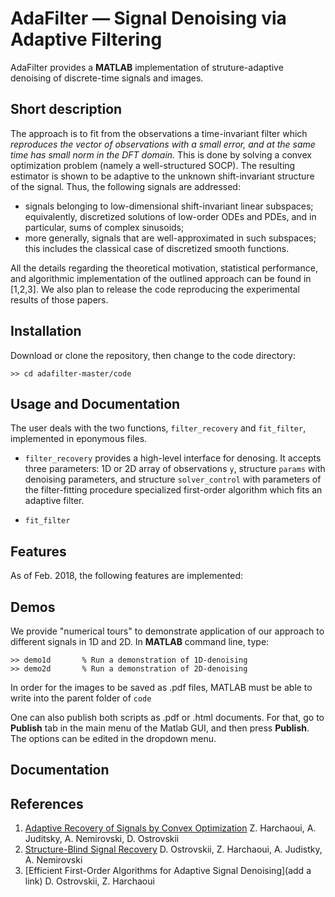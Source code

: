 # AdaFilter — Signal Denoising via Adaptive Filtering

AdaFilter provides a **MATLAB** implementation of struture-adaptive denoising of discrete-time signals and images.

## Short description

The approach is to fit from the observations a time-invariant filter which *reproduces the vector of observations with a small error, and at the same time has small norm in the DFT domain.* This is done by solving a convex optimization problem (namely a well-structured SOCP).
The resulting estimator is shown to be adaptive to the unknown shift-invariant structure of the signal. Thus, the following signals are addressed:
- signals belonging to low-dimensional shift-invariant linear subspaces; equivalently, discretized solutions of low-order ODEs and PDEs, and in particular, sums of complex sinusoids;
- more generally, signals that are well-approximated in such subspaces; this includes the classical case of discretized smooth functions.

All the details regarding the theoretical motivation, statistical performance, and algorithmic implementation of the outlined approach can be found in [1,2,3]. We also plan to release the code reproducing the experimental results of those papers.

## Installation
Download or clone the repository, then change to the code directory: 
```
>> cd adafilter-master/code
``` 

## Usage and Documentation
The user deals with the two functions, ``filter_recovery`` and ``fit_filter``, implemented in eponymous files. 

- ``filter_recovery`` provides a high-level interface for denosing. It accepts three parameters: 1D or 2D array of observations ``y``, structure ``params`` with denoising parameters, and structure ``solver_control`` with parameters of the filter-fitting procedure specialized first-order algorithm which fits an adaptive filter.

- ``fit_filter``

## Features
As of Feb. 2018, the following features are implemented:

## Demos
We provide "numerical tours" to demonstrate application of our approach to different signals in 1D and 2D. In **MATLAB** command line, type:
```
>> demo1d       % Run a demonstration of 1D-denoising
>> demo2d       % Run a demonstration of 2D-denoising
```
In order for the images to be saved as .pdf files, MATLAB must be able to write into the parent folder of ``code``

One can also publish both scripts as .pdf or .html documents. For that, go to **Publish** tab in the main menu of the Matlab GUI, and then press **Publish**. The options can be edited in the dropdown menu.

## Documentation


## References
1. [Adaptive Recovery of Signals by Convex Optimization](https://hal.inria.fr/hal-01250215) Z. Harchaoui, A. Juditsky, A. Nemirovski, D. Ostrovskii
2. [Structure-Blind Signal Recovery](https://arxiv.org/abs/1607.05712) D. Ostrovskii, Z. Harchaoui, A. Judistky, A. Nemirovski
3. [Efficient First-Order Algorithms for Adaptive Signal Denoising](add a link) D. Ostrovskii, Z. Harchaoui
